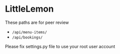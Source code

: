 # LittleLemon

These paths are for peer review

- `/api/menu-items/`
- `/api/bookings/`

Please fix settings.py file to use your root user account
